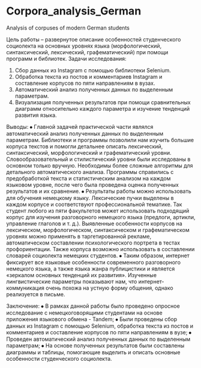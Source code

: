 # Corpora_analysis_German
Analysis of corpuses of modern German students

Цель работы – развернутое описание особенностей студенческого социолекта на основных уровнях языка (морфологический, синтаксический, лексический, графематический) при помощи программ и библиотек.
Задачи исследования:
1. Сбор данных из Instagram с помощью библиотеки Selenium.
2. Обработка текста из постов и комментариев Instagram и составление корпусов по пяти направлениям в вузах.
3. Автоматический анализ полученных данных по выделенным параметрам.
4. Визуализация полученных результатов при помощи сравнительных диаграмм относительно каждого параметра и изучение тенденций развития языка. 

Выводы:
⦁	Главной задачей практической части являлся автоматический анализ полученных данных по выделенным параметрам. Библиотеки и программы позволили нам изучить большие корпуса текстов и помогли детальнее описать лексический, синтаксический, морфологический и графематический уровни. Словообразовательный и стилистический уровни были исследованы в основном только вручную. Необходимы более сложные алгоритмы для детального автоматического анализа. Программы справились с предобработкой текста и статистическим анализом на каждом языковом уровне, после чего была проведена оценка полученных результатов и их сравнение.
⦁	Результаты работы можно использовать для обучения немецкому языку. Лексические пучки выделены в каждом корпусе и соответствуют профессиональной тематике. Так студент любого из пяти факультетов может использовать подходящий корпус для изучения разговорного немецкого языка (предлоги, артикли, управление глаголов и т. д.). Выявленные особенности корпусов на лексическом, морфологическом, синтаксическом и графематическом уровнях можно применять в таргетированной рекламе, автоматическом составлении психологического портрета в тестах профориентации. Также корпуса возможно использовать в составлении словарей социолекта немецких студентов.
⦁	Таким образом, интернет фиксирует все языковые особенности современного разговорного немецкого языка, а также языка жанра публицистики и является «зеркалом основных тенденций их развития». Изученные лингвистические параметры показывают нам, что интернет-коммуникация очень похожа на устную форму общения, однако реализуется в письме. 

Заключение:
⦁	В рамках данной работы было проведено опросное исследование с немецкоговорящими студентами на основе приложения языкового обмена - Tandem;
⦁	Были проведены сбор данных из Instagram с помощью Selenium, обработка текста из постов и комментариев и составление корпусов по пяти направлениям в вузе;
⦁	Проведен автоматический анализ полученных данных по выделенным параметрам;
⦁	На основе полученных результатов были составлены диаграммы и таблицы, помогающие выделить и описать основные особенности студенческого социолекта.
